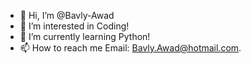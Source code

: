 - 👋 Hi, I’m @Bavly-Awad
- 👀 I’m interested in Coding!
- 🌱 I’m currently learning Python!
- 📫 How to reach me Email: Bavly.Awad@hotmail.com.
